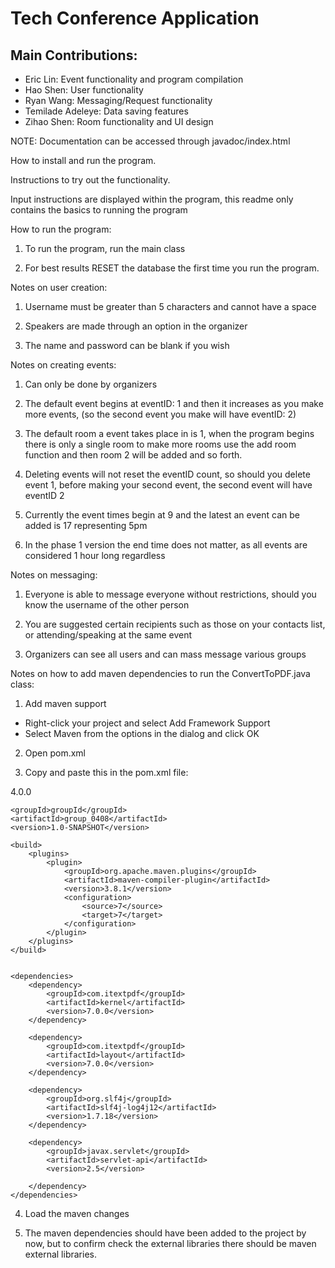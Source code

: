 # Tech Conference Application

## Main Contributions:
- Eric Lin: Event functionality and program compilation
- Hao Shen: User functionality
- Ryan Wang: Messaging/Request functionality
- Temilade Adeleye: Data saving features
- Zihao Shen: Room functionality and UI design

NOTE: Documentation can be accessed through javadoc/index.html

How to install and run the program.

Instructions to try out the functionality.

Input instructions are displayed within the program, this readme only contains the basics to running the program

How to run the program:
1. To run the program, run the main class

2. For best results RESET the database the first time you run the program.


Notes on user creation:
1. Username must be greater than 5 characters and cannot have a space

2. Speakers are made through an option in the organizer

3. The name and password can be blank if you wish


Notes on creating events:
1. Can only be done by organizers

2. The default event begins at eventID: 1 and then it increases as you make more events,
(so the second event you make will have eventID: 2)

3. The default room a event takes place in is 1, when the program begins there is only a single room
to make more rooms use the add room function and then room 2 will be added and so forth.

4. Deleting events will not reset the eventID count, so should you delete event 1,
before making your second event, the second event will have eventID 2

5. Currently the event times begin at 9 and the latest an event can be added is 17 representing 5pm

6. In the phase 1 version the end time does not matter, as all events are considered 1 hour long regardless


Notes on messaging:
1. Everyone is able to message everyone without restrictions, should you know the username of the other person

2. You are suggested certain recipients such as those on your contacts list, or attending/speaking at the same
event

3. Organizers can see all users and can mass message various groups


Notes on how to add maven dependencies to run the ConvertToPDF.java class:
1. Add maven support
- Right-click your project and select Add Framework Support
- Select Maven from the options in the dialog and click OK

2. Open pom.xml

3. Copy and paste this in the pom.xml file:

<?xml version="1.0" encoding="UTF-8"?>
<project xmlns="http://maven.apache.org/POM/4.0.0"
         xmlns:xsi="http://www.w3.org/2001/XMLSchema-instance"
         xsi:schemaLocation="http://maven.apache.org/POM/4.0.0 http://maven.apache.org/xsd/maven-4.0.0.xsd">
    <modelVersion>4.0.0</modelVersion>

    <groupId>groupId</groupId>
    <artifactId>group_0408</artifactId>
    <version>1.0-SNAPSHOT</version>

    <build>
        <plugins>
            <plugin>
                <groupId>org.apache.maven.plugins</groupId>
                <artifactId>maven-compiler-plugin</artifactId>
                <version>3.8.1</version>
                <configuration>
                    <source>7</source>
                    <target>7</target>
                </configuration>
            </plugin>
        </plugins>
    </build>


    <dependencies>
        <dependency>
            <groupId>com.itextpdf</groupId>
            <artifactId>kernel</artifactId>
            <version>7.0.0</version>
        </dependency>

        <dependency>
            <groupId>com.itextpdf</groupId>
            <artifactId>layout</artifactId>
            <version>7.0.0</version>
        </dependency>

        <dependency>
            <groupId>org.slf4j</groupId>
            <artifactId>slf4j-log4j12</artifactId>
            <version>1.7.18</version>
        </dependency>

        <dependency>
            <groupId>javax.servlet</groupId>
            <artifactId>servlet-api</artifactId>
            <version>2.5</version>

        </dependency>
    </dependencies>
</project>

4. Load the maven changes

5. The maven dependencies should have been added to the project by now,
but to confirm check the external libraries there should be maven external libraries.
